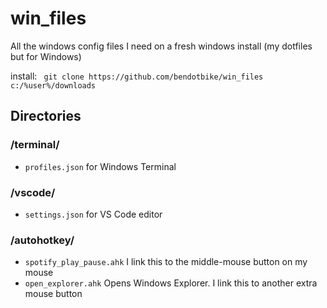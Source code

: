 # win_files
All the windows config files I need on a fresh windows install (my dotfiles but for Windows)

install: ``` git clone https://github.com/bendotbike/win_files c:/%user%/downloads```

## Directories
### /terminal/
- ```profiles.json``` for Windows Terminal

### /vscode/
- ```settings.json``` for VS Code editor

### /autohotkey/ 
- ```spotify_play_pause.ahk``` I link this to the middle-mouse button on my mouse
- ```open_explorer.ahk``` Opens Windows Explorer. I link this to another extra mouse button
